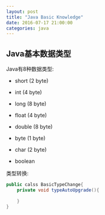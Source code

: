 ```yaml
---
layout: post
title: "Java Basic Knowledge" 
date: 2016-07-17 21:00:00 
categories: java
---
```

## Java基本数据类型
Java有8种数据类型:
- short (2 byte)
- int (4 byte)
- long (8 byte)

- float (4 byte)
- double (8 byte)

- byte (1 byte)
- char (2 byte) 

- boolean 

类型转换:
```java
public calss BasicTypeChange{
    private void typeAutoUpgrade(){
        
    }
}
```
